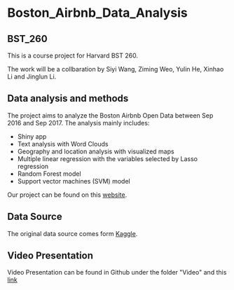 # Boston_Airbnb_Data_Analysis

## BST_260
This is a course project for Harvard BST 260.

The work will be a collbaration by Siyi Wang, Ziming Weo, Yulin He, Xinhao Li and Jinglun Li. 

## Data analysis and methods
The project aims to analyze the Boston Airbnb Open Data between Sep 2016 and Sep 2017. The analysis mainly includes:
- Shiny app
- Text analysis with Word Clouds
- Geography and location analysis with visualized maps 
- Multiple linear regression with the variables selected by Lasso regression
- Random Forest model
- Support vector machines (SVM) model

Our project can be found on this [website](https://sites.google.com/view/bst260project-boston-airbnb/home).

## Data Source
The original data source comes form [Kaggle](https://www.kaggle.com/airbnb/boston?select=listings.csv).  

## Video Presentation
Video Presentation can be found in Github under the folder "Video" and this [link](https://www.youtube.com/watch?v=gL0o3-_1JUI)
